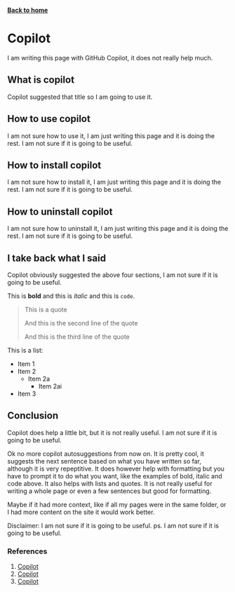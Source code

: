 [__Back to home__](../index.md)

# Copilot

I am writing this page with GitHub Copilot, it does not really help much.

## What is copilot

Copilot suggested that title so I am going to use it.

## How to use copilot

I am not sure how to use it, I am just writing this page and it is doing the rest. I am not sure if it is going to be useful.

## How to install copilot

I am not sure how to install it, I am just writing this page and it is doing the rest. I am not sure if it is going to be useful.

## How to uninstall copilot

I am not sure how to uninstall it, I am just writing this page and it is doing the rest. I am not sure if it is going to be useful.

## I take back what I said

Copilot obviously suggested the above four sections, I am not sure if it is going to be useful.

This is **bold** and this is *italic* and this is `code`.

> This is a quote
> 
> And this is the second line of the quote
> 
> And this is the third line of the quote

This is a list:
- Item 1
- Item 2
  - Item 2a
    - Item 2ai
- Item 3

## Conclusion

Copilot does help a little bit, but it is not really useful. I am not sure if it is going to be useful.

Ok no more copilot autosuggestions from now on.
It is pretty cool, it suggests the next sentence based on what you have written so far, although it is very repeptitive. It does however help with formatting but you have to prompt it to do what you want, like the examples of bold, italic and code above. It also helps with lists and quotes. It is not really useful for writing a whole page or even a few sentences but good for formatting.

Maybe if it had more context, like if all my pages were in the same folder, or I had more content on the site it would work better.

Disclaimer: I am not sure if it is going to be useful.
ps. I am not sure if it is going to be useful.

### References
1. [Copilot](https://copilot.github.com)
2. [Copilot](https://copilot.github.com)
3. [Copilot](https://copilot.github.com)